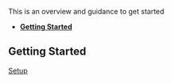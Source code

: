 This is an overview and guidance to get started

<!-- START doctoc generated TOC please keep comment here to allow auto update -->
<!-- DON'T EDIT THIS SECTION, INSTEAD RE-RUN doctoc TO UPDATE -->

- [**Getting Started**](#getting-started)

<!-- END doctoc generated TOC please keep comment here to allow auto update -->

## **Getting Started**

[Setup](./1_setup/README.md)
